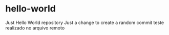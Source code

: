 # hello-world
Just Hello World repository
Just a change to create a random commit
teste realizado no arquivo remoto